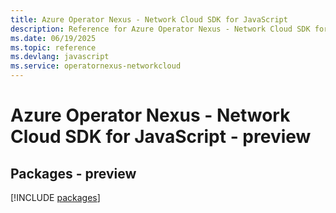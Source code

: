 ```yaml
---
title: Azure Operator Nexus - Network Cloud SDK for JavaScript
description: Reference for Azure Operator Nexus - Network Cloud SDK for JavaScript
ms.date: 06/19/2025
ms.topic: reference
ms.devlang: javascript
ms.service: operatornexus-networkcloud
---
```

# Azure Operator Nexus - Network Cloud SDK for JavaScript - preview
## Packages - preview
[!INCLUDE [packages](operator-nexus---network-cloud-index.md)]